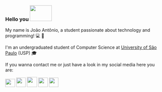 ### Hello you <img src="https://media.giphy.com/media/bcKmIWkUMCjVm/giphy.gif" width="70" height="50"/>

My name is João Antônio, a student passionate about technology and programming! :computer: :green_heart:
 
I'm an undergraduated student of Computer Science at [University of São Paulo](https://www5.usp.br/) (USP) :mortar_board:

If you wanna contact me or just have a look in my social media here you are:

[<img src="https://logodownload.org/wp-content/uploads/2014/09/twitter-logo-4.png" width="31" height="26"/>](https://twitter.com/JMilhorim)
[<img src="https://image.flaticon.com/icons/png/512/174/174857.png" width="30" height="30"/>](https://www.linkedin.com/in/jo%C3%A3o-ant%C3%B4nio-misson-milhorim-1b39141b8/)
[<img src="https://listimg.pinclipart.com/picdir/s/2-21918_download-transparent-background-facebook-logo-clipart-facebook-logo.png" width="32" height="32"/>](https://www.facebook.com/joao.antonio.misson)
[<img src="https://upload.wikimedia.org/wikipedia/commons/thumb/e/e7/Instagram_logo_2016.svg/1200px-Instagram_logo_2016.svg.png" width="30" height="30"/>](https://www.instagram.com/joao_misson/?hl=pt-br)
[<img src="https://upload.wikimedia.org/wikipedia/commons/thumb/e/ec/Medium_logo_Monogram.svg/1200px-Medium_logo_Monogram.svg.png" width="30" height="30"/>](https://medium.com/@joao.misson)
